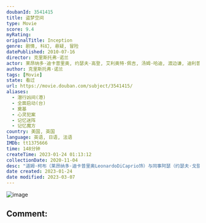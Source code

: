 ```yaml
---
doubanId: 3541415
title: 盗梦空间
type: Movie
score: 9.4
myRating: 
originalTitle: Inception
genre: 剧情, 科幻, 悬疑, 冒险
datePublished: 2010-07-16
director: 克里斯托弗·诺兰
actor: 莱昂纳多·迪卡普里奥, 约瑟夫·高登, 艾利奥特·佩吉, 汤姆·哈迪, 渡边谦, 迪利普·劳, 基里安·墨菲, 汤姆·贝伦杰, 玛丽昂·歌迪亚, 皮特·波斯尔思韦特, 迈克尔·凯恩, 卢卡斯·哈斯, 李太力, 克莱尔·吉尔蕾, 马格努斯·诺兰, 泰勒·吉蕾, 乔纳森·吉尔, 水源士郎, 冈本玉二, 厄尔·卡梅伦, 瑞恩·海沃德, 米兰达·诺兰, 拉什·费加, 蒂姆·科勒赫, 妲露拉·莱莉, 迈克尔·加斯顿, 吉尔·马德雷尔, 玛格丽特·因索利亚, undefined
author: 克里斯托弗·诺兰
tags: [Movie]
state: 看过
url: https://movie.douban.com/subject/3541415/
aliases:
  - 潜行凶间(港)
  - 全面启动(台)
  - 奠基
  - 心灵犯案
  - 记忆迷阵
  - 记忆魔方
country: 美国, 英国
language: 英语, 日语, 法语
IMDb: tt1375666
time: 148分钟
createTime: 2023-01-24 01:13:12
collectionDate: 2020-11-04
desc: "道姆·柯布（莱昂纳多·迪卡普里奥LeonardoDiCaprio饰）与同事阿瑟（约瑟夫·戈登-莱维特JosephGordon-Levitt饰）和纳什（卢卡斯·哈斯LukasHaas饰..."
date created: 2023-01-24
date modified: 2023-03-07
---
```


![image](p513344864.jpg)

Comment:
---
